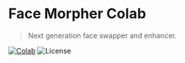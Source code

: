 Face Morpher Colab
================

> Next generation face swapper and enhancer.

[![Colab](https://img.shields.io/badge/open-colab-blue.svg)](https://colab.research.google.com/github/facefusion/facefusion-colab/blob/master/facefusion.ipynb)
![License](https://img.shields.io/badge/license-MIT-green)
